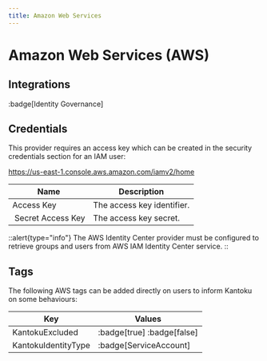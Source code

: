```yaml
---
title: Amazon Web Services
---
```


# Amazon Web Services (AWS)

## Integrations

:badge[Identity Governance]

## Credentials

This provider requires an access key which can be created in the security credentials section for an IAM user:

https://us-east-1.console.aws.amazon.com/iamv2/home

|Name|Description|
|---|---|
| Access Key | The access key identifier. |
| Secret Access Key | The access key secret. |

::alert{type="info"}
The AWS Identity Center provider must be configured to retrieve groups and users from AWS IAM Identity Center service.
::

## Tags

The following AWS tags can be added directly on users to inform Kantoku on some behaviours:

|Key|Values|
|---|---|
| KantokuExcluded | :badge[true] :badge[false] |
| KantokuIdentityType | :badge[ServiceAccount] |
